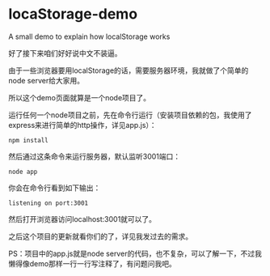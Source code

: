 # locaStorage-demo

A small demo to explain how localStorage works

好了接下来咱们好好说中文不装逼。

由于一些浏览器要用localStorage的话，需要服务器环境，我就做了个简单的node server给大家用。

所以这个demo页面就算是一个node项目了。

运行任何一个node项目之前，先在命令行运行（安装项目依赖的包，我使用了express来进行简单的http操作，详见app.js）：

```
npm install
```

然后通过这条命令来运行服务器，默认监听3001端口：

```
node app
```

你会在命令行看到如下输出：

```
listening on port:3001
```

然后打开浏览器访问localhost:3001就可以了。

之后这个项目的更新就看你们的了，详见我发过去的需求。

PS：项目中的app.js就是node server的代码，也不复杂，可以了解一下，不过我懒得像demo那样一行一行写注释了，有问题问我吧。